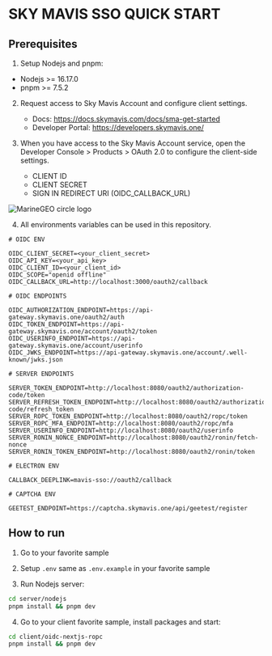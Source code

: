# SKY MAVIS SSO QUICK START

## Prerequisites

1. Setup Nodejs and pnpm:

- Nodejs >= 16.17.0
- pnpm >= 7.5.2

2. Request access to Sky Mavis Account and configure client settings.

   - Docs: <https://docs.skymavis.com/docs/sma-get-started>
   - Developer Portal: <https://developers.skymavis.one/>

3. When you have access to the Sky Mavis Account service, open the Developer Console > Products > OAuth 2.0 to configure the client-side settings.

   - CLIENT ID
   - CLIENT SECRET
   - SIGN IN REDIRECT URI (OIDC_CALLBACK_URL)

<img src="https://files.readme.io/284792b-small-app-oauth-configuration.png" alt="MarineGEO circle logo"/>

4. All environments variables can be used in this repository.

```
# OIDC ENV

OIDC_CLIENT_SECRET=<your_client_secret>
OIDC_API_KEY=<your_api_key>
OIDC_CLIENT_ID=<your_client_id>
OIDC_SCOPE="openid offline"
OIDC_CALLBACK_URL=http://localhost:3000/oauth2/callback

# OIDC ENDPOINTS

OIDC_AUTHORIZATION_ENDPOINT=https://api-gateway.skymavis.one/oauth2/auth
OIDC_TOKEN_ENDPOINT=https://api-gateway.skymavis.one/account/oauth2/token
OIDC_USERINFO_ENDPOINT=https://api-gateway.skymavis.one/account/userinfo
OIDC_JWKS_ENDPOINT=https://api-gateway.skymavis.one/account/.well-known/jwks.json

# SERVER ENDPOINTS

SERVER_TOKEN_ENDPOINT=http://localhost:8080/oauth2/authorization-code/token
SERVER_REFRESH_TOKEN_ENDPOINT=http://localhost:8080/oauth2/authorization-code/refresh_token
SERVER_ROPC_TOKEN_ENDPOINT=http://localhost:8080/oauth2/ropc/token
SERVER_ROPC_MFA_ENDPOINT=http://localhost:8080/oauth2/ropc/mfa
SERVER_USERINFO_ENDPOINT=http://localhost:8080/oauth2/userinfo
SERVER_RONIN_NONCE_ENDPOINT=http://localhost:8080/oauth2/ronin/fetch-nonce
SERVER_RONIN_TOKEN_ENDPOINT=http://localhost:8080/oauth2/ronin/token

# ELECTRON ENV

CALLBACK_DEEPLINK=mavis-sso://oauth2/callback

# CAPTCHA ENV

GEETEST_ENDPOINT=https://captcha.skymavis.one/api/geetest/register
```

## How to run

1. Go to your favorite sample

2. Setup ```.env``` same as ```.env.example``` in your favorite sample

3. Run Nodejs server:

```bash
cd server/nodejs
pnpm install && pnpm dev
```

4. Go to your client favorite sample, install packages and start:

```bash
cd client/oidc-nextjs-ropc
pnpm install && pnpm dev
```
